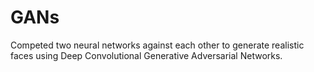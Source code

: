 # GANs

Competed two neural networks against each other to generate realistic faces using Deep Convolutional Generative Adversarial Networks.
